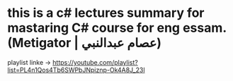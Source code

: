 # this is a c# lectures summary for mastaring C# course for eng essam. (Metigator | عصام عبدالنبي)
playlist linke → https://youtube.com/playlist?list=PL4n1Qos4Tb6SWPbJNpiznp-Ok4A8J_23l
